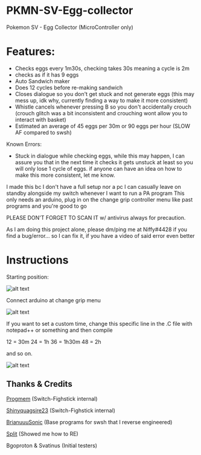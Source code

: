 # PKMN-SV-Egg-collector

Pokemon SV - Egg Collector (MicroController only)

# Features:
- Checks eggs every 1m30s, checking takes 30s meaning a cycle is 2m
- checks as if it has 9 eggs
- Auto Sandwich maker
- Does 12 cycles before re-making sandwich
- Closes dialogue so you don't get stuck and not generate eggs (this may mess up, idk why, currently finding a way to make it more consistent)
- Whistle cancels whenever pressing B so you don't accidentally crouch (crouch glitch was a bit inconsistent and crouching wont allow you to interact with basket)
- Estimated an average of 45 eggs per 30m or 90 eggs per hour (SLOW AF compared to swsh)

Known Errors:
- Stuck in dialogue while checking eggs, while this may happen, I can assure you that in the next time it checks it gets unstuck at least so you will only lose 1 cycle of eggs. if anyone can have an idea on how to make this more consistent, let me know.

I made this bc I don't have a full setup nor a pc I can casually leave on standby alongside my switch whenever I want to run a PA program
This only needs an arduino, plug in on the change grip controller menu like past programs and you're good to go

PLEASE DON'T FORGET TO SCAN IT w/ antivirus always for precaution.

As I am doing this project alone, please dm/ping me at Niffy#4428 if you find a bug/error... so I can fix it, if you have a video of said error even better 
 
 
 
# Instructions
 
Starting position: 
 
 ![alt text](https://cdn.discordapp.com/attachments/711649658220314635/1051105482011590726/IMG_20221208_105154.jpg)
 
Connect arduino at change grip menu

![alt text](https://cdn.discordapp.com/attachments/750184046448869429/1051127261039960134/IMG_20221210_205703.jpg)

If you want to set a custom time, change this specific line in the .C file with notepad++ or something and then compile

12 = 30m
24 = 1h
36 = 1h30m
48 = 2h 

and so on.

![alt text](https://cdn.discordapp.com/attachments/711649658220314635/1051109582879080530/Screenshot_3.jpg)

## Thanks & Credits
[Progmem](https://github.com/progmem/Switch-Fightstick) (Switch-Fighstick internal)

[Shinyquagsire23](https://github.com/shinyquagsire23/Switch-Fightstick) (Switch-Fighstick internal)

[BrianuuuSonic](https://www.youtube.com/user/brianuuusonic2) (Base programs for swsh that I reverse engineered)

[Split](https://github.com/spl-t/swsh-auto-host) (Showed me how to RE)

Bgoproton & Svatinus (Initial testers)
